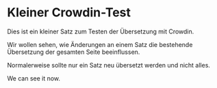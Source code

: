 # Kleiner Crowdin-Test

Dies ist ein kleiner Satz zum Testen der Übersetzung mit Crowdin.

Wir wollen sehen, wie Änderungen an einem Satz die bestehende Übersetzung der gesamten Seite beeinflussen.

Normalerweise sollte nur ein Satz neu übersetzt werden und nicht alles.

We can see it now.
